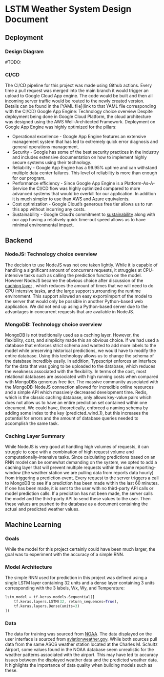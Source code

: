 # LSTM Weather System Design Document
## Deployment
### Design Diagram
#TODO: 
### CI/CD
The CI/CD pipeline for this project was made using Github actions. Every time a pull request was merged into the main branch it would trigger an upload to Google Cloud App engine. The code would be built and then all incoming server traffic would be routed to the newly created version. Details can be found in the [YAML file](link to that YAML file corresponding with the CI/CD)
Google App Engine: Technology choice overview
Despite deployment being done in Google Cloud Platform, the cloud architecture was designed using the AWS Well-Architected Framework. Deployment on Google App Engine was highly optimized for the pillars:
* Operational excellence - Google App Engine features an extensive management system that has led to extremely quick error diagnosis and general operations management.
* Security - Google has some of the best security practices in the industry and includes extensive documentation on how to implement highly secure systems using their technology.
* Reliability - Google App Engine has a 99.95% uptime and can withstand multiple data center failures. This level of reliability is more than enough for our program.
* Performance efficiency - Since Google App Engine is a Platform-As-A-Service the CI/CD flow was highly optimized compared to more advanced systems that would be overkill for our application. In addition it is much simpler to use than AWS and Azure equivalents. 
* Cost optimization - Google Cloud’s generous free tier allows us to run this app without incurring any costs.
* Sustainability - Google Cloud’s commitment to [sustainability](https://cloud.google.com/sustainability) along with our app having a relatively quick time-out speed allows us to have minimal environmental impact.

## Backend
### NodeJS: Technology choice overview
The decision to use NodeJS was not one taken lightly. While it is capable of handling a significant amount of concurrent requests, it struggles at CPU-intensive tasks such as calling the prediction function on the model. However NodeJS became the obvious choice after discussion of the [caching layer](#caching-layer-summary)
, which reduces the amount of times that we will need to do CPU intensive tasks, and the large support surrounding the runtime environment. This support allowed an easy export/import of the model to the server that would only be possible in another Python-based web application. We did not end up using a Python-based server due to the advantages in concurrent requests that are available in NodeJS.

### MongoDB: Technology choice overview
MongoDB is not traditionally used as a caching layer. However, the flexibility, cost, and simplicity made this an obvious choice. If we had used a database that enforces strict schema and wanted to add more labels to the model while preserving historical predictions, we would have to modify the entire database. Using this technology allows us to change the schema of the database incredibly easily. In addition, Typescript enforces an interface for the data that was going to be uploaded to the database, which reduces the weakness associated with the flexibility.
In terms of the cost, most relational databases are associated with high running costs when compared with MongoDBs generous free tier.
The massive community associated with the MongoDB-NodeJS connection allowed for incredible online resources and a simple API which massively decreased development time.
Redis, which is the classic caching database, only allows key-value pairs which does not allow us to have an entire prediction set contained within one document. We could have, theoretically, enforced a naming schema by adding some index to the key (predicted_wind_1), but this increases the potential for errors and the amount of database queries needed to accomplish the same task.

### Caching Layer Summary
While NodeJS is very good at handling high volumes of requests, it can struggle to cope with a combination of high request volume and computationally-intensive tasks. Since calculating predictions based on an RNN model can be somewhat demanding on the system, we opted to add a caching layer that will prevent multiple requests within the same reporting-window (the weather station we are pulling data from reports data hourly) from triggering a prediction event. Every request to the server triggers a call to MongoDB to see if a prediction has been made within the last 60 minutes. If one has been made, it is sent to the user with no third-party API calls or model prediction calls. If a prediction has not been made, the server calls the model and the third-party API to send these values to the user. Then these values are pushed to the database as a document containing the actual and predicted weather values.



## Machine Learning
### Goals
While the model for this project certainly could have been much larger, the goal was to experiment with the accuracy of a simple RNN.
### Model Architecture
The simple RNN used for prediction in this project was defined using a single LSTM layer containing 32 units and a dense layer containing 3 units corresponding with the 3 labels, Wx, Wy, and Temperature:
```python
lstm_model = tf.keras.models.Sequential([
    tf.keras.layers.LSTM(32, return_sequences=True),
    tf.keras.layers.Dense(units=3)
])
```


### Data
The data for training was sourced from [NOAA](https://www.ncei.noaa.gov/access). The data displayed on the user interface is sourced from [aviationweather.gov](aviationweather.gov). While both sources pull data from the same ASOS weather station located at the Charles M. Schultz Airport, some values found in the NOAA database seem unrealistic for the weather patterns associated with the airport. This may have led to accuracy issues between the displayed weather data and the predicted weather data. It highlights the importance of data quality when building models such as these.
